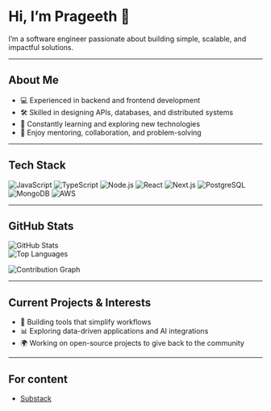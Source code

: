 # Hi, I’m Prageeth 👋

I’m a software engineer passionate about building simple, scalable, and impactful solutions.

---

## About Me
- 💻 Experienced in backend and frontend development  
- 🛠 Skilled in designing APIs, databases, and distributed systems  
- 🌱 Constantly learning and exploring new technologies  
- 🤝 Enjoy mentoring, collaboration, and problem-solving  

---

## Tech Stack
![JavaScript](https://img.shields.io/badge/-JavaScript-333?logo=javascript&logoColor=F7DF1E)
![TypeScript](https://img.shields.io/badge/-TypeScript-333?logo=typescript&logoColor=3178C6)
![Node.js](https://img.shields.io/badge/-Node.js-333?logo=node.js&logoColor=339933)
![React](https://img.shields.io/badge/-React-333?logo=react&logoColor=61DAFB)
![Next.js](https://img.shields.io/badge/-Next.js-333?logo=next.js&logoColor=ffffff)
![PostgreSQL](https://img.shields.io/badge/-PostgreSQL-333?logo=postgresql&logoColor=336791)
![MongoDB](https://img.shields.io/badge/-MongoDB-333?logo=mongodb&logoColor=47A248)
![AWS](https://img.shields.io/badge/-AWS-333?logo=amazon-aws&logoColor=FF9900)

---

## GitHub Stats
![GitHub Stats](https://github-readme-stats.vercel.app/api?username=Savinda96&show_icons=true&theme=default&hide_title=true&count_private=true)  
![Top Languages](https://github-readme-stats.vercel.app/api/top-langs/?username=YOUR_USERNAME&layout=compact&theme=default&count_private=true)  

![Contribution Graph](https://github-readme-activity-graph.vercel.app/graph?username=YOUR_USERNAME&theme=github-light&count_private=true)

---

## Current Projects & Interests
- 🚀 Building tools that simplify workflows  
- 📊 Exploring data-driven applications and AI integrations  
- 🌍 Working on open-source projects to give back to the community  

---

## For content
- [Substack](https://substack.com/@prageeth)  

